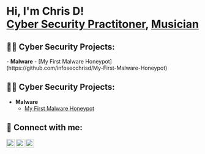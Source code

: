 <h1>Hi, I'm Chris D! <br/>
<a href="https://www.linkedin.com/in/joshmadakor/">Cyber Security Practitoner</a>, <a href="https://raintownseers.bandcamp.com/album/love-loss-home">Musician</a></h1>

<h2>👨‍💻 Cyber Security Projects:</h2>
- <b>Malware</b>
  - [My First Malware Honeypot](https://github.com/infosecchrisd/My-First-Malware-Honeypot)

  <h2>👨‍💻 Cyber Security Projects:</h2>

- <b>Malware</b>
  - [My First Malware Honeypot](https://github.com/infosecchrisd/My-First-Malware-Honeypot)

<h2> 🤳 Connect with me:</h2>

[<img align="left" alt="Chris D | Linkedin" width="22px" src="https://cdn.jsdelivr.net/npm/simple-icons@11.10.0/icons/linkedin.svg" />][linkedin]
[<img align="left" alt="Chris D | Linktree" width="22px" src="https://cdn.jsdelivr.net/npm/simple-icons@11.10.0/icons/linktree.svg" />][linktree]
[<img align="left" alt="Chris D | Twitter" width="22px" src="https://cdn.jsdelivr.net/npm/simple-icons@11.10.0/icons/twitter.svg" />][twitter]

[linkedin]: https://linkedin.com/in/infosecchrisd
[linktree]: https://linktr.ee/infosecchrisd
[twitter]: https://twitter.com/infosecchrisd

